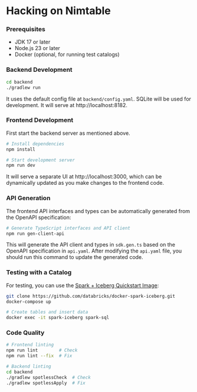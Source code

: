 # Hacking on Nimtable

### Prerequisites

- JDK 17 or later
- Node.js 23 or later
- Docker (optional, for running test catalogs)

### Backend Development

```bash
cd backend
./gradlew run
```

It uses the default config file at `backend/config.yaml`. SQLite will be used for development.
It will serve at http://localhost:8182.

### Frontend Development

First start the backend server as mentioned above.

```bash
# Install dependencies
npm install

# Start development server
npm run dev
```

It will serve a separate UI at http://localhost:3000, which can be dynamically updated as you make changes to the frontend code.

### API Generation

The frontend API interfaces and types can be automatically generated from the OpenAPI specification:

```bash
# Generate TypeScript interfaces and API client
npm run gen-client-api
```

This will generate the API client and types in `sdk.gen.ts` based on the OpenAPI specification in `api.yaml`. After modifying the `api.yaml` file, you should run this command to update the generated code.

### Testing with a Catalog

For testing, you can use the [Spark + Iceberg Quickstart Image](https://github.com/databricks/docker-spark-iceberg/):

```bash
git clone https://github.com/databricks/docker-spark-iceberg.git
docker-compose up

# Create tables and insert data
docker exec -it spark-iceberg spark-sql
```

### Code Quality

```bash
# Frontend linting
npm run lint        # Check
npm run lint --fix  # Fix

# Backend linting
cd backend
./gradlew spotlessCheck  # Check
./gradlew spotlessApply  # Fix
```
